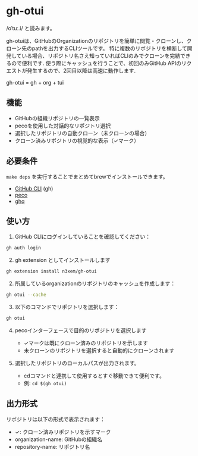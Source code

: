 # gh-otui
/oˈtuː.i/ と読みます。

gh-otuiは、GitHubのOrganizationのリポジトリを簡単に閲覧・クローンし、クローン先のpathを出力するCLIツールです。
特に複数のリポジトリを横断して開発している場合、リポジトリ名さえ知っていればCLIのみでクローンを完結できるので便利です.
使う際にキャッシュを行うことで、初回のみGitHub APIのリクエストが発生するので、2回目以降は高速に動作します.

gh-otui = gh + org + tui

## 機能

- GitHubの組織リポジトリの一覧表示
- pecoを使用した対話的なリポジトリ選択
- 選択したリポジトリの自動クローン（未クローンの場合）
- クローン済みリポジトリの視覚的な表示（✓マーク）

## 必要条件

`make deps` を実行することでまとめてbrewでインストールできます。

- [GitHub CLI](https://cli.github.com/) (gh)
- [peco](https://github.com/peco/peco)
- [ghq](https://github.com/x-motemen/ghq)

## 使い方

1. GitHub CLIにログインしていることを確認してください：

```bash
gh auth login
```

2. gh extension としてインストールします
```bash
gh extension install n3xem/gh-otui
```

2. 所属しているorganizationのリポジトリのキャッシュを作成します：

```bash
gh otui --cache
```

3. 以下のコマンドでリポジトリを選択します：

```bash
gh otui
```

4. pecoインターフェースで目的のリポジトリを選択します
   - ✓マークは既にクローン済みのリポジトリを示します
   - 未クローンのリポジトリを選択すると自動的にクローンされます

5. 選択したリポジトリのローカルパスが出力されます。
   - cdコマンドと連携して使用するとすぐ移動できて便利です。
   - 例: `cd $(gh otui)`


## 出力形式

リポジトリは以下の形式で表示されます：
- ✓: クローン済みリポジトリを示すマーク
- organization-name: GitHubの組織名
- repository-name: リポジトリ名
